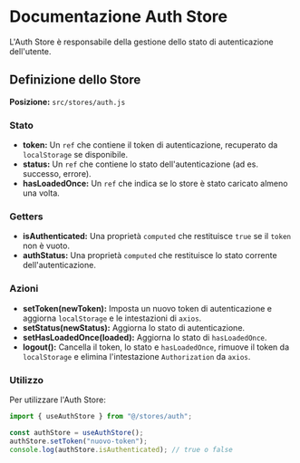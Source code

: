 # Documentazione Auth Store

L'Auth Store è responsabile della gestione dello stato di autenticazione dell'utente.

## Definizione dello Store

**Posizione:** `src/stores/auth.js`

### Stato

- **token:** Un `ref` che contiene il token di autenticazione, recuperato da `localStorage` se disponibile.
- **status:** Un `ref` che contiene lo stato dell'autenticazione (ad es. successo, errore).
- **hasLoadedOnce:** Un `ref` che indica se lo store è stato caricato almeno una volta.

### Getters

- **isAuthenticated:** Una proprietà `computed` che restituisce `true` se il `token` non è vuoto.
- **authStatus:** Una proprietà `computed` che restituisce lo stato corrente dell'autenticazione.

### Azioni

- **setToken(newToken):** Imposta un nuovo token di autenticazione e aggiorna `localStorage` e le intestazioni di `axios`.
- **setStatus(newStatus):** Aggiorna lo stato di autenticazione.
- **setHasLoadedOnce(loaded):** Aggiorna lo stato di `hasLoadedOnce`.
- **logout():** Cancella il token, lo stato e `hasLoadedOnce`, rimuove il token da `localStorage` e elimina l'intestazione `Authorization` da `axios`.

### Utilizzo

Per utilizzare l'Auth Store:

```javascript
import { useAuthStore } from "@/stores/auth";

const authStore = useAuthStore();
authStore.setToken("nuovo-token");
console.log(authStore.isAuthenticated); // true o false
```
